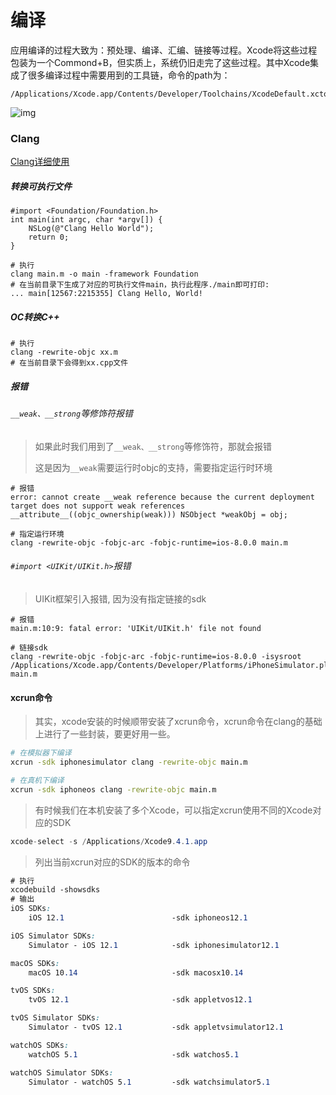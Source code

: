 # 编译

应用编译的过程大致为：预处理、编译、汇编、链接等过程。Xcode将这些过程包装为一个Commond+B，但实质上，系统仍旧走完了这些过程。其中Xcode集成了很多编译过程中需要用到的工具链，命令的path为：

```
/Applications/Xcode.app/Contents/Developer/Toolchains/XcodeDefault.xctoolchain/usr/bin
```

![img](https://upload-images.jianshu.io/upload_images/540690-c3f188d6ad32d881.png?imageMogr2/auto-orient/strip|imageView2/2/w/1200)



### Clang

[Clang详细使用](http://clang.llvm.org/%5D)

##### 转换可执行文件

```
#import <Foundation/Foundation.h>
int main(int argc, char *argv[]) {
    NSLog(@"Clang Hello World");
    return 0;
}

# 执行
clang main.m -o main -framework Foundation
# 在当前目录下生成了对应的可执行文件main，执行此程序./main即可打印:
... main[12567:2215355] Clang Hello, World!
```



##### OC转换C++

```
# 执行
clang -rewrite-objc xx.m
# 在当前目录下会得到xx.cpp文件
```



##### 报错

###### `__weak、__strong`等修饰符报错

> 如果此时我们用到了`__weak、__strong`等修饰符，那就会报错
>
> 这是因为`__weak`需要运行时objc的支持，需要指定运行时环境

```
# 报错
error: cannot create __weak reference because the current deployment target does not support weak references __attribute__((objc_ownership(weak))) NSObject *weakObj = obj;

# 指定运行环境
clang -rewrite-objc -fobjc-arc -fobjc-runtime=ios-8.0.0 main.m
```



###### `#import <UIKit/UIKit.h>`报错

> UIKit框架引入报错, 因为没有指定链接的sdk

```
# 报错
main.m:10:9: fatal error: 'UIKit/UIKit.h' file not found

# 链接sdk
clang -rewrite-objc -fobjc-arc -fobjc-runtime=ios-8.0.0 -isysroot /Applications/Xcode.app/Contents/Developer/Platforms/iPhoneSimulator.platform/Developer/SDKs/iPhoneSimulator12.1.sdk main.m
```



#### xcrun命令

> 其实，xcode安装的时候顺带安装了xcrun命令，xcrun命令在clang的基础上进行了一些封装，要更好用一些。

```bash
# 在模拟器下编译
xcrun -sdk iphonesimulator clang -rewrite-objc main.m

# 在真机下编译
xcrun -sdk iphoneos clang -rewrite-objc main.m
```

> 有时候我们在本机安装了多个Xcode，可以指定xcrun使用不同的Xcode对应的SDK

```csharp
xcode-select -s /Applications/Xcode9.4.1.app
```

> 列出当前xcrun对应的SDK的版本的命令

```css
# 执行
xcodebuild -showsdks
# 输出
iOS SDKs:
    iOS 12.1                        -sdk iphoneos12.1

iOS Simulator SDKs:
    Simulator - iOS 12.1            -sdk iphonesimulator12.1

macOS SDKs:
    macOS 10.14                     -sdk macosx10.14

tvOS SDKs:
    tvOS 12.1                       -sdk appletvos12.1

tvOS Simulator SDKs:
    Simulator - tvOS 12.1           -sdk appletvsimulator12.1

watchOS SDKs:
    watchOS 5.1                     -sdk watchos5.1

watchOS Simulator SDKs:
    Simulator - watchOS 5.1         -sdk watchsimulator5.1
```

